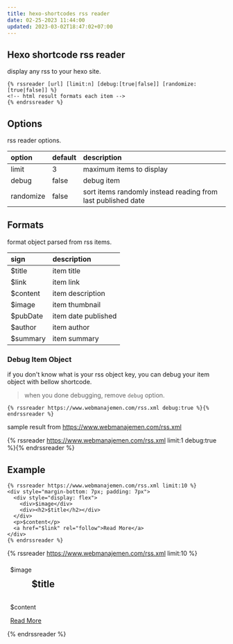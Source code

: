 ```yaml
---
title: hexo-shortcodes rss reader
date: 02-25-2023 11:44:00
updated: 2023-03-02T18:47:02+07:00
---
```


## Hexo shortcode rss reader
display any rss to your hexo site.

```nunjucks
{% rssreader [url] [limit:n] [debug:[true|false]] [randomize:[true|false]] %}
<!-- html result formats each item -->
{% endrssreader %}
```

## Options
rss reader options.

| option | default | description |
| :--- | :--- | :--- |
| limit | 3 | maximum items to display |
| debug | false | debug item |
| randomize | false | sort items randomly instead reading from last published date |

## Formats

format object parsed from rss items.

| sign | description |
| :--- | :--- |
| $title | item title |
| $link | item link |
| $content | item description |
| $image | item thumbnail |
| $pubDate | item date published |
| $author | item author |
| $summary | item summary |

### Debug Item Object
if you don't know what is your rss object key, you can debug your item object with bellow shortcode.

> when you done debugging, remove `debug` option.

```nunjucks
{% rssreader https://www.webmanajemen.com/rss.xml debug:true %}{% endrssreader %}
```

sample result from https://www.webmanajemen.com/rss.xml

{% rssreader https://www.webmanajemen.com/rss.xml limit:1 debug:true %}{% endrssreader %}

## Example

```nunjucks
{% rssreader https://www.webmanajemen.com/rss.xml limit:10 %}
<div style="margin-bottom: 7px; padding: 7px">
  <div style="display: flex">
    <div>$image</div>
    <div><h2>$title</h2></div>
  </div>
  <p>$content</p>
  <a href="$link" rel="follow">Read More</a>
</div>
{% endrssreader %}
```

{% rssreader https://www.webmanajemen.com/rss.xml limit:10 %}
<div style="margin-bottom: 7px; padding: 7px">
  <div style="display: flex">
    <div>$image</div>
    <div><h2>$title</h2></div>
  </div>
  <p>$content</p>
  <a href="$link" rel="follow">Read More</a>
</div>
{% endrssreader %}
